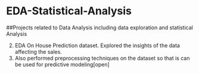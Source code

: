 # EDA-Statistical-Analysis
##Projects related to Data Analysis  including data exploration and statistical Analysis

2) EDA On House Prediction dataset. Explored the insights of the data affecting the sales.
3)  Also performed preprocessing techniques on the dataset so that is can be used for predictive modeling[open]
